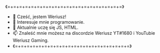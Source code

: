 《=+=+=+=+=+=+=+=+=+=+=+=+=+=+=+=+=+=+=+=》 
- 👋 Cześć, jestem Weriusz!
- 👀 Interesuje mnie programowanie.
- 🌱 Aktualnie uczę się JS, HTML.
- 📫 Znaleść mnie możesz na discordzie Weriusz YT#1680 i YouTubie Weriusz Gaming.
- 《=+=+=+=+=+=+=+=+=+=+=+=+=+=+=+=+=+=+=+=》 

<!---
Weriusz/Weriusz is a ✨ special ✨ repository because its `README.md` (this file) appears on your GitHub profile.
You can click the Preview link to take a look at your changes.
--->
